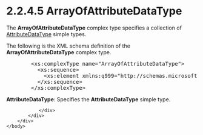 <html dir="LTR" xmlns:mshelp="http://msdn.microsoft.com/mshelp" xmlns:ddue="http://ddue.schemas.microsoft.com/authoring/2003/5" xmlns:xlink="http://www.w3.org/1999/xlink" xmlns:tool="http://www.microsoft.com/tooltip">
    <head>
        <meta http-equiv="Content-Type" content="text/html; CHARSET=utf-8"></meta>
        <meta name="save" content="history"></meta>
        <title>2.2.4.5 ArrayOfAttributeDataType</title>
        <xml>
            <mshelp:toctitle title="2.2.4.5 ArrayOfAttributeDataType"></mshelp:toctitle>
            <mshelp:rltitle title="[MS-SSMDSWS-15]: ArrayOfAttributeDataType"></mshelp:rltitle>
            <mshelp:keyword index="A" term="faa7aa1b-25e9-4463-8115-a26348a0e07d"></mshelp:keyword>
            <mshelp:attr name="DCSext.ContentType" value="open specification"></mshelp:attr>
            <mshelp:attr name="AssetID" value="faa7aa1b-25e9-4463-8115-a26348a0e07d"></mshelp:attr>
            <mshelp:attr name="TopicType" value="kbRef"></mshelp:attr>
            <mshelp:attr name="DCSext.Title" value="[MS-SSMDSWS-15]: ArrayOfAttributeDataType" />
        </xml>
    </head>
    <body>
        <div id="header">
            <h1 class="heading">2.2.4.5 ArrayOfAttributeDataType</h1>
        </div>
        <div id="mainSection">
            <div id="mainBody">
                <div id="allHistory" class="saveHistory"></div>
                <div id="sectionSection0" class="section" name="collapseableSection">
                    

<p>The <b>ArrayOfAttributeDataType</b> complex type specifies a
collection of <a href="ab9a784f-74ab-469e-8c33-3f044d973315.html">AttributeDataType</a>
simple types.</p>

<p>The following is the XML schema definition of the <b>ArrayOfAttributeDataType</b>
complex type.</p>

<dl>
<dd>
<div><pre>   &lt;xs:complexType name=&quot;ArrayOfAttributeDataType&quot;&gt;
     &lt;xs:sequence&gt;
       &lt;xs:element xmlns:q999=&quot;http://schemas.microsoft.com/sqlserver/masterdataservices/2009/09&quot; minOccurs=&quot;0&quot; maxOccurs=&quot;unbounded&quot; name=&quot;AttributeDataType&quot; type=&quot;q999:AttributeDataType&quot; xmlns:xs=&quot;http://www.w3.org/2001/XMLSchema&quot; /&gt;
     &lt;/xs:sequence&gt;
   &lt;/xs:complexType&gt;
</pre></div>
</dd></dl>

<p><b>AttributeDataType</b>: Specifies the <b>AttributeDataType</b>
simple type.</p>


                </div>
            </div>
        </div>
    </body>
</html>